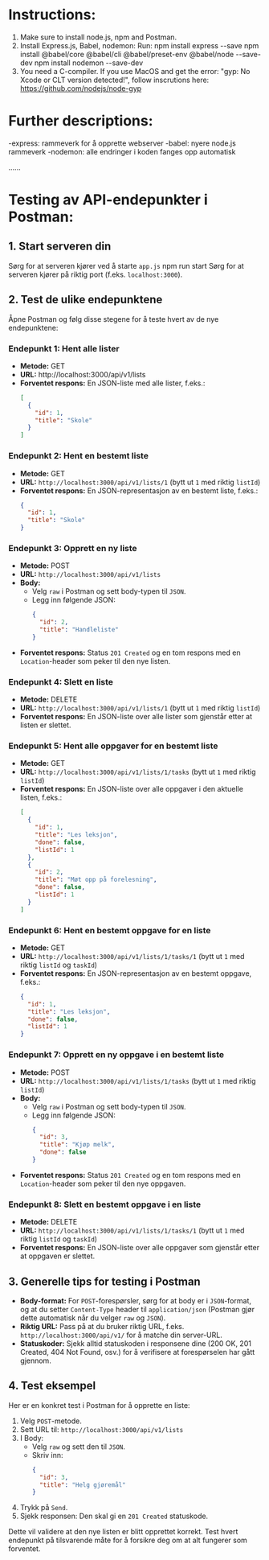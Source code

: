 # Instructions: 
1. Make sure to install node.js, npm and Postman. 
2. Install Express.js, Babel, nodemon: Run: 
    npm install express --save
    npm install @babel/core @babel/cli @babel/preset-env @babel/node --save-dev
    npm install nodemon --save-dev
3. You need a C-compiler. If you use MacOS and get the error: "gyp: No Xcode or CLT version detected!", follow inscrutions here: https://github.com/nodejs/node-gyp

# Further descriptions: 
-express: rammeverk for å opprette webserver
-babel: nyere node.js rammeverk
-nodemon: alle endringer i koden fanges opp automatisk

......

# Testing av API-endepunkter i Postman:

## 1. Start serveren din

Sørg for at serveren kjører ved å starte `app.js`
    npm run start
Sørg for at serveren kjører på riktig port (f.eks. `localhost:3000`).

## 2. Test de ulike endepunktene

Åpne Postman og følg disse stegene for å teste hvert av de nye endepunktene:

### Endepunkt 1: Hent alle lister

- **Metode:** GET
- **URL:** http://localhost:3000/api/v1/lists
- **Forventet respons:** En JSON-liste med alle lister, f.eks.:
  ```json
  [
    {
      "id": 1,
      "title": "Skole"
    }
  ]
  ```

### Endepunkt 2: Hent en bestemt liste

- **Metode:** GET
- **URL:** `http://localhost:3000/api/v1/lists/1` (bytt ut `1` med riktig `listId`)
- **Forventet respons:** En JSON-representasjon av en bestemt liste, f.eks.:
  ```json
  {
    "id": 1,
    "title": "Skole"
  }
  ```

### Endepunkt 3: Opprett en ny liste

- **Metode:** POST
- **URL:** `http://localhost:3000/api/v1/lists`
- **Body:**
  - Velg `raw` i Postman og sett body-typen til `JSON`.
  - Legg inn følgende JSON:
    ```json
    {
      "id": 2,
      "title": "Handleliste"
    }
    ```
- **Forventet respons:** Status `201 Created` og en tom respons med en `Location`-header som peker til den nye listen.

### Endepunkt 4: Slett en liste

- **Metode:** DELETE
- **URL:** `http://localhost:3000/api/v1/lists/1` (bytt ut `1` med riktig `listId`)
- **Forventet respons:** En JSON-liste over alle lister som gjenstår etter at listen er slettet.

### Endepunkt 5: Hent alle oppgaver for en bestemt liste

- **Metode:** GET
- **URL:** `http://localhost:3000/api/v1/lists/1/tasks` (bytt ut `1` med riktig `listId`)
- **Forventet respons:** En JSON-liste over alle oppgaver i den aktuelle listen, f.eks.:
  ```json
  [
    {
      "id": 1,
      "title": "Les leksjon",
      "done": false,
      "listId": 1
    },
    {
      "id": 2,
      "title": "Møt opp på forelesning",
      "done": false,
      "listId": 1
    }
  ]
  ```

### Endepunkt 6: Hent en bestemt oppgave for en liste

- **Metode:** GET
- **URL:** `http://localhost:3000/api/v1/lists/1/tasks/1` (bytt ut `1` med riktig `listId` og `taskId`)
- **Forventet respons:** En JSON-representasjon av en bestemt oppgave, f.eks.:
  ```json
  {
    "id": 1,
    "title": "Les leksjon",
    "done": false,
    "listId": 1
  }
  ```

### Endepunkt 7: Opprett en ny oppgave i en bestemt liste

- **Metode:** POST
- **URL:** `http://localhost:3000/api/v1/lists/1/tasks` (bytt ut `1` med riktig `listId`)
- **Body:**
  - Velg `raw` i Postman og sett body-typen til `JSON`.
  - Legg inn følgende JSON:
    ```json
    {
      "id": 3,
      "title": "Kjøp melk",
      "done": false
    }
    ```
- **Forventet respons:** Status `201 Created` og en tom respons med en `Location`-header som peker til den nye oppgaven.

### Endepunkt 8: Slett en bestemt oppgave i en liste

- **Metode:** DELETE
- **URL:** `http://localhost:3000/api/v1/lists/1/tasks/1` (bytt ut `1` med riktig `listId` og `taskId`)
- **Forventet respons:** En JSON-liste over alle oppgaver som gjenstår etter at oppgaven er slettet.

## 3. Generelle tips for testing i Postman

- **Body-format:** For `POST`-forespørsler, sørg for at body er i `JSON`-format, og at du setter `Content-Type` header til `application/json` (Postman gjør dette automatisk når du velger `raw` og `JSON`).
- **Riktig URL:** Pass på at du bruker riktig URL, f.eks. `http://localhost:3000/api/v1/` for å matche din server-URL.
- **Statuskoder:** Sjekk alltid statuskoden i responsene dine (200 OK, 201 Created, 404 Not Found, osv.) for å verifisere at forespørselen har gått gjennom.

## 4. Test eksempel

Her er en konkret test i Postman for å opprette en liste:

1. Velg `POST`-metode.
2. Sett URL til: `http://localhost:3000/api/v1/lists`
3. I Body:
   - Velg `raw` og sett den til `JSON`.
   - Skriv inn:
     ```json
     {
       "id": 3,
       "title": "Helg gjøremål"
     }
     ```
4. Trykk på `Send`.
5. Sjekk responsen: Den skal gi en `201 Created` statuskode.

Dette vil validere at den nye listen er blitt opprettet korrekt. Test hvert endepunkt på tilsvarende måte for å forsikre deg om at alt fungerer som forventet.
